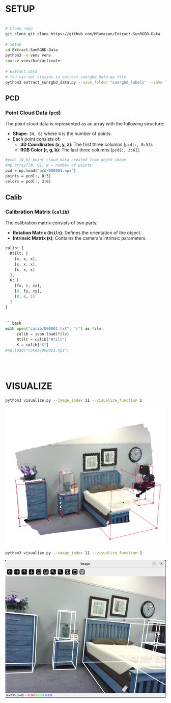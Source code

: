 # SETUP

```bash

# Clone repo 
git clone git clone https://github.com/MRamazan/Extract-SunRGBD-Data

# Setup
cd Extract-SunRGBD-Data
python3 -m venv venv
source venv/bin/activate

# Extract data
# You can set classes in extract_sunrgbd_data.py file
python3 extract_sunrgbd_data.py --save_folder "sunrgbd_labels" --save True --save_imgs True --save_pcd True --save_votes False --sample_point_count 100000

```

## PCD 

### Point Cloud Data (`pcd`)

The point cloud data is represented as an array with the following structure:
- **Shape**: `[N, 6]` where `N` is the number of points.
- Each point consists of:
  - **3D Coordinates (x, y, z)**: The first three columns (`pcd[:, 0:3]`).
  - **RGB Color (r, g, b)**: The last three columns (`pcd[:, 3:6]`).

```bash 
#pcd: [N,6] point cloud data created from depth image 
#np.array([N, 6]) N = number of points 
pcd = np.load("pcd/000001.npz") 
points = pcd[:, 0:3] 
colors = pcd[:, 3:6]
```


## Calib 

### Calibration Matrix (`calib`)

The calibration matrix consists of two parts:
- **Rotation Matrix (`Rtilt`)**: Defines the orientation of the object.
- **Intrinsic Matrix (`K`)**: Contains the camera's intrinsic parameters.

```python
calib: {
  Rtilt: [
    [x, x, x],
    [x, x, x],
    [x, x, x]
  ],
  K: [
    [fx, 0, cx],
    [0, fy, cy],
    [0, 0, 1]
  ]
}


```bash 
with open("calib/000001.txt", "r") as file:
     calib = json.load(file)
     Rtilt = calib["Rtilt"]
     K = calib["K"]
#np.load("votes/000001.npz")
```
<br><br>

# VISUALIZE

```bash
python3 visualize.py --image_index 11 --visualize_function 1
```
![](example_imgs/pcd.png)<br>


```bash
python3 visualize.py --image_index 11 --visualize_function 2
```
![](example_imgs/3dbboxes_on_2d_image.png)

